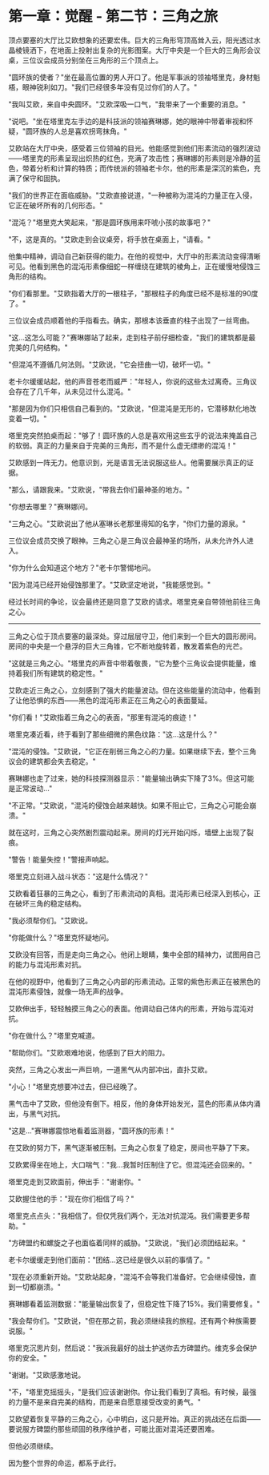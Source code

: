 # 第一章：觉醒 - 第二节：三角之旅

顶点要塞的大厅比艾欧想象的还要宏伟。巨大的三角形穹顶高耸入云，阳光透过水晶棱镜洒下，在地面上投射出复杂的光影图案。大厅中央是一个巨大的三角形会议桌，三位议会成员分别坐在三角形的三个顶点上。

"圆环族的使者？"坐在最高位置的男人开口了。他是军事派的领袖塔里克，身材魁梧，眼神锐利如刀。"我们已经很多年没有见过你们的人了。"

"我叫艾欧，来自中央圆环。"艾欧深吸一口气，"我带来了一个重要的消息。"

"说吧。"坐在塔里克左手边的是科技派的领袖赛琳娜，她的眼神中带着审视和怀疑，"圆环族的人总是喜欢拐弯抹角。"

艾欧站在大厅中央，感受着三位领袖的目光。他能感觉到他们形素流动的强烈波动——塔里克的形素呈现出炽热的红色，充满了攻击性；赛琳娜的形素则是冷静的蓝色，带着分析和计算的特质；而传统派的领袖老卡尔，他的形素是深沉的紫色，充满了保守和固执。

"我们的世界正在面临威胁。"艾欧直接说道，"一种被称为混沌的力量正在入侵，它正在破坏所有的几何形态。"

"混沌？"塔里克大笑起来，"那是圆环族用来吓唬小孩的故事吧？"

"不，这是真的。"艾欧走到会议桌旁，将手放在桌面上，"请看。"

他集中精神，调动自己新获得的能力。在他的视觉中，大厅中的形素流动变得清晰可见。他看到黑色的混沌形素像细蛇一样缠绕在建筑的棱角上，正在缓慢地侵蚀三角形的结构。

"你们看那里。"艾欧指着大厅的一根柱子，"那根柱子的角度已经不是标准的90度了。"

三位议会成员顺着他的手指看去。确实，那根本该垂直的柱子出现了一丝弯曲。

"这...这怎么可能？"赛琳娜站了起来，走到柱子前仔细检查，"我们的建筑都是最完美的几何结构。"

"但混沌不遵循几何法则。"艾欧说，"它会扭曲一切，破坏一切。"

老卡尔缓缓站起，他的声音苍老而威严："年轻人，你说的这些太过离奇。三角议会存在了几千年，从未见过什么混沌。"

"那是因为你们只相信自己看到的。"艾欧说，"但混沌是无形的，它潜移默化地改变着一切。"

塔里克突然拍桌而起："够了！圆环族的人总是喜欢用这些玄乎的说法来掩盖自己的软弱。真正的力量来自于完美的三角形，而不是什么虚无缥缈的混沌！"

艾欧感到一阵无力。他意识到，光是语言无法说服这些人。他需要展示真正的证据。

"那么，请跟我来。"艾欧说，"带我去你们最神圣的地方。"

"你想去哪里？"赛琳娜问。

"三角之心。"艾欧说出了他从塞琳长老那里得知的名字，"你们力量的源泉。"

三位议会成员交换了眼神。三角之心是三角议会最神圣的场所，从未允许外人进入。

"你为什么会知道这个地方？"老卡尔警惕地问。

"因为混沌已经开始侵蚀那里了。"艾欧坚定地说，"我能感觉到。"

经过长时间的争论，议会最终还是同意了艾欧的请求。塔里克亲自带领他前往三角之心。

---

三角之心位于顶点要塞的最深处。穿过层层守卫，他们来到一个巨大的圆形房间。房间的中央是一个悬浮的巨大三角锥，它不断地旋转着，散发着紫色的光芒。

"这就是三角之心。"塔里克的声音中带着敬畏，"它为整个三角议会提供能量，维持着我们所有建筑的稳定性。"

艾欧走近三角之心，立刻感到了强大的能量波动。但在这些能量的流动中，他看到了让他恐惧的东西——黑色的混沌形素正在三角之心的表面蔓延。

"你们看！"艾欧指着三角之心的表面，"那里有混沌的痕迹！"

塔里克凑近看，终于看到了那些细微的黑色纹路："这...这是什么？"

"混沌的侵蚀。"艾欧说，"它正在削弱三角之心的力量。如果继续下去，整个三角议会的建筑都会失去稳定。"

赛琳娜也走了过来，她的科技探测器显示："能量输出确实下降了3%。但这可能是正常波动..."

"不正常。"艾欧说，"混沌的侵蚀会越来越快。如果不阻止它，三角之心可能会崩溃。"

就在这时，三角之心突然剧烈震动起来。房间的灯光开始闪烁，墙壁上出现了裂痕。

"警告！能量失控！"警报声响起。

塔里克立刻进入战斗状态："这是什么情况？"

艾欧看着狂暴的三角之心，看到了形素流动的真相。混沌形素已经深入到核心，正在破坏三角的稳定结构。

"我必须帮你们。"艾欧说。

"你能做什么？"塔里克怀疑地问。

艾欧没有回答，而是走向三角之心。他闭上眼睛，集中全部的精神力，试图用自己的能力与混沌形素对抗。

在他的视野中，他看到了三角之心内部的形素流动。正常的紫色形素正在被黑色的混沌形素侵蚀，就像一场无声的战争。

艾欧伸出手，轻轻触摸三角之心的表面。他调动自己体内的形素，开始与混沌对抗。

"你在做什么？"塔里克喊道。

"帮助你们。"艾欧艰难地说，他感到了巨大的阻力。

突然，三角之心发出一声巨响，一道黑气从内部冲出，直扑艾欧。

"小心！"塔里克想要冲过去，但已经晚了。

黑气击中了艾欧，但他没有倒下。相反，他的身体开始发光，蓝色的形素从体内涌出，与黑气对抗。

"这是..."赛琳娜震惊地看着监测器，"圆环族的形素！"

在艾欧的努力下，黑气逐渐被压制。三角之心恢复了稳定，房间也平静了下来。

艾欧累得坐在地上，大口喘气："我...我暂时压制住了它。但混沌还会回来的。"

塔里克走到艾欧面前，伸出手："谢谢你。"

艾欧握住他的手："现在你们相信了吗？"

塔里克点点头："我相信了。但仅凭我们两个，无法对抗混沌。我们需要更多帮助。"

"方碑盟约和螺旋之子也面临着同样的威胁。"艾欧说，"我们必须团结起来。"

老卡尔缓缓走到他们面前："团结...这已经是很久以前的事情了。"

"现在必须重新开始。"艾欧站起身，"混沌不会等我们准备好。它会继续侵蚀，直到一切都崩溃。"

赛琳娜看着监测数据："能量输出恢复了，但稳定性下降了15%。我们需要修复。"

"我会帮你们。"艾欧说，"但在那之前，我必须继续我的旅程。还有两个种族需要说服。"

塔里克沉思片刻，然后说："我派我最好的战士护送你去方碑盟约。维克多会保护你的安全。"

"谢谢。"艾欧感激地说。

"不，"塔里克摇摇头，"是我们应该谢谢你。你让我们看到了真相。有时候，最强的力量不是来自完美的结构，而是来自愿意接受改变的勇气。"

艾欧望着恢复平静的三角之心，心中明白，这只是开始。真正的挑战还在后面——要说服方碑盟约那些顽固的秩序维护者，可能比面对混沌还要困难。

但他必须继续。

因为整个世界的命运，都系于此行。